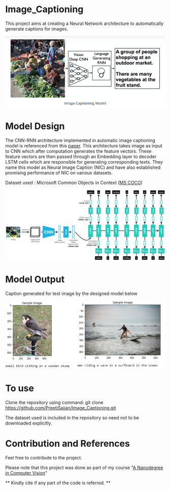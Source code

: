 # Image_Captioning 

This project aims at creating a Neural Network architecture to automatically generate captions for images.

![](images/model.PNG)

# Model Design
The CNN-RNN architecture implemented in automatic image captioning model is referenced from this [paper](https://arxiv.org/pdf/1411.4555.pdf). This architecture takes image as input to CNN which after computation generates the feature vectors. These feature vectors are then passed through an Embedding layer to decoder LSTM cells which are responsible for generating corresponding texts. They name this model as Neural Image Caption (NIC) and have also established promising performance of NIC on various datasets. 

Dataset used : Microsoft Common Objects in Context ([MS COCO](http://cocodataset.org/#home))

![](images/encoder-decoder.png)

# Model Output
Caption generated for test image by the designed model below

![](images/output.png)

# To use
Clone the repository using command: git clone https://github.com/PreetiSajjan/Image_Captioning.git

The dataset used is included in the repository so need not to be downloaded explicitly.

# Contribution and References

Feel free to contribute to the project.

Please note that this project was done as part of my course "[A Nanodegree in Computer Vision](https://www.udacity.com/course/computer-vision-nanodegree--nd891)" 

** Kindly cite if any part of the code is referred. **
